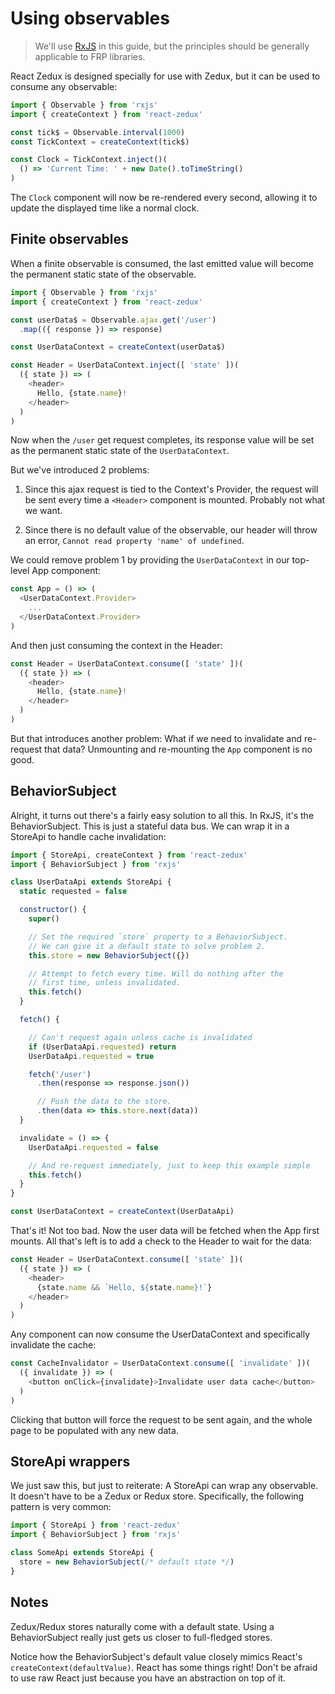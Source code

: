 # Using observables

> We'll use [RxJS](https://github.com/reactivex/rxjs) in this guide, but the principles should be generally applicable to FRP libraries.

React Zedux is designed specially for use with Zedux, but it can be used to consume any observable:

```js
import { Observable } from 'rxjs'
import { createContext } from 'react-zedux'

const tick$ = Observable.interval(1000)
const TickContext = createContext(tick$)

const Clock = TickContext.inject()(
  () => 'Current Time: ' + new Date().toTimeString()
)
```

The `Clock` component will now be re-rendered every second, allowing it to update the displayed time like a normal clock.

## Finite observables

When a finite observable is consumed, the last emitted value will become the permanent static state of the observable.

```js
import { Observable } from 'rxjs'
import { createContext } from 'react-zedux'

const userData$ = Observable.ajax.get('/user')
  .map(({ response }) => response)

const UserDataContext = createContext(userData$)

const Header = UserDataContext.inject([ 'state' ])(
  ({ state }) => (
    <header>
      Hello, {state.name}!
    </header>
  )
)
```

Now when the `/user` get request completes, its response value will be set as the permanent static state of the `UserDataContext`.

But we've introduced 2 problems:

1. Since this ajax request is tied to the Context's Provider, the request will be sent every time a `<Header>` component is mounted. Probably not what we want.

2. Since there is no default value of the observable, our header will throw an error, `Cannot read property 'name' of undefined`.

We could remove problem 1 by providing the `UserDataContext` in our top-level App component:

```js
const App = () => (
  <UserDataContext.Provider>
    ...
  </UserDataContext.Provider>
)
```

And then just consuming the context in the Header:

```js
const Header = UserDataContext.consume([ 'state' ])(
  ({ state }) => (
    <header>
      Hello, {state.name}!
    </header>
  )
)
```

But that introduces another problem: What if we need to invalidate and re-request that data? Unmounting and re-mounting the `App` component is no good.

## BehaviorSubject

Alright, it turns out there's a fairly easy solution to all this. In RxJS, it's the BehaviorSubject. This is just a stateful data bus. We can wrap it in a StoreApi to handle cache invalidation:

```js
import { StoreApi, createContext } from 'react-zedux'
import { BehaviorSubject } from 'rxjs'

class UserDataApi extends StoreApi {
  static requested = false

  constructor() {
    super()

    // Set the required `store` property to a BehaviorSubject.
    // We can give it a default state to solve problem 2.
    this.store = new BehaviorSubject({})

    // Attempt to fetch every time. Will do nothing after the
    // first time, unless invalidated.
    this.fetch()
  }

  fetch() {

    // Can't request again unless cache is invalidated
    if (UserDataApi.requested) return
    UserDataApi.requested = true

    fetch('/user')
      .then(response => response.json())

      // Push the data to the store.
      .then(data => this.store.next(data))
  }

  invalidate = () => {
    UserDataApi.requested = false

    // And re-request immediately, just to keep this example simple
    this.fetch()
  }
}

const UserDataContext = createContext(UserDataApi)
```

That's it! Not too bad. Now the user data will be fetched when the App first mounts. All that's left is to add a check to the Header to wait for the data:

```js
const Header = UserDataContext.consume([ 'state' ])(
  ({ state }) => (
    <header>
      {state.name && `Hello, ${state.name}!`}
    </header>
  )
)
```

Any component can now consume the UserDataContext and specifically invalidate the cache:

```js
const CacheInvalidator = UserDataContext.consume([ 'invalidate' ])(
  ({ invalidate }) => (
    <button onClick={invalidate}>Invalidate user data cache</button>
  )
)
```

Clicking that button will force the request to be sent again, and the whole page to be populated with any new data.

## StoreApi wrappers

We just saw this, but just to reiterate: A StoreApi can wrap any observable. It doesn't have to be a Zedux or Redux store. Specifically, the following pattern is very common:

```js
import { StoreApi } from 'react-zedux'
import { BehaviorSubject } from 'rxjs'

class SomeApi extends StoreApi {
  store = new BehaviorSubject(/* default state */)
}
```

## Notes

Zedux/Redux stores naturally come with a default state. Using a BehaviorSubject really just gets us closer to full-fledged stores.

Notice how the BehaviorSubject's default value closely mimics React's `createContext(defaultValue)`. React has some things right! Don't be afraid to use raw React just because you have an abstraction on top of it.